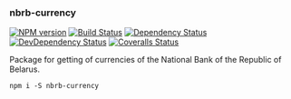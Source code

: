 ### nbrb-currency

[![NPM version][npm-image]][npm-url]
[![Build Status][travis-image]][travis-url]
[![Dependency Status][depstat-image]][depstat-url]
[![DevDependency Status][depstat-dev-image]][depstat-dev-url]
[![Coveralls Status][coveralls-image]][coveralls-url]

Package for getting of currencies of the National Bank of the Republic of Belarus.

```
npm i -S nbrb-currency
```

[npm-url]: https://npmjs.org/package/nbrb-currency
[npm-image]: http://img.shields.io/npm/v/nbrb-currency.svg

[travis-url]: https://travis-ci.org/havenchyk/nbrb-currency
[travis-image]: http://img.shields.io/travis/havenchyk/nbrb-currency.svg

[depstat-url]: https://david-dm.org/havenchyk/nbrb-currency
[depstat-image]: https://david-dm.org/havenchyk/nbrb-currency.svg

[depstat-dev-url]: https://david-dm.org/havenchyk/nbrb-currency
[depstat-dev-image]: https://david-dm.org/havenchyk/nbrb-currency/dev-status.svg

[coveralls-url]: https://coveralls.io/r/havenchyk/nbrb-currency
[coveralls-image]: https://coveralls.io/repos/havenchyk/nbrb-currency/badge.svg
